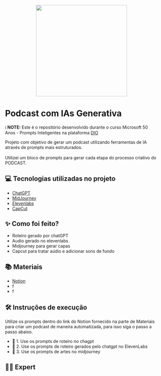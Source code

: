 <div align="center">
  <img src="https://github.com/user-attachments/assets/9d55cc10-3013-47c1-af25-242570dd5397" width="300" style="max-width: 100%;">
</div>

<h1 tabindex="-1" class="heading-element" dir="auto">Podcast com IAs Generativa</h1>

<p dir="auto">
  ℹ️ <strong>NOTE:</strong> Este é o repositório desenvolvido durante o curso Microsoft 50 Anos - Prompts Inteligentes na plataforma
  <a href="https://dio.me" rel="nofollow">DIO</a>
</p>

<p dir="auto">
  Projeto com objetivo de gerar um podcast utilizando ferramentas de IA através de prompts mais estruturados.<br><br>
  Utilizei um bloco de prompts para gerar cada etapa do processo criativo do PODCAST.
</p>

<h2 tabindex="-1" class="heading-element" dir="auto">💻 Tecnologias utilizadas no projeto</h2>

<ul dir="auto">
  <li><a href="http://chat.openai.com/" rel="nofollow">ChatGPT</a></li>
  <li><a href="https://www.midjourney.com/explore?tab=top_month" rel="nofollow">MidJourney</a></li>
  <li><a href="https://elevenlabs.io/" rel="nofollow">Elevenlabs</a></li>
  <li><a href="https://www.capcut.com/" rel="nofollow">CapCut</a></li>
</ul>

<h2 tabindex="-1" class="heading-element" dir="auto" style="text-align: left;">✨ Como foi feito?</h2>

<ul dir="auto">
<li>Roteiro gerado por chatGPT</li>
<li>Audio gerado no elevenlabs</li>
<li>Midjourney para gerar capas</li>
<li>Capcut para tratar aúdio e adicionar sons de fundo</li>
</ul>

<h2 tabindex="-1" class="heading-element" dir="auto" style="text-align: left;">📚 Materiais</h2>

<ul dir="auto">
<li><a href="https://www.notion.so/PODECAST-IA-21d1b64ff08580c6b0a5da5866548235?source=copy_link">Notion</a></li>
<li>f</li>
<li>f</li>
</ul>

<h2 tabindex="-1" class="heading-element" dir="auto" style="text-align: left;">🛠️ Instruções de execução</h2>

<p dir="auto">
Utilize os prompts dentro do link do Notion fornecido na parte de Materiais para criar um podcast de maneira automatizada, para isso siga o passo a passo abaixo.
</p>

<ul dir="auto">
<li>🤖 1. Use os prompts de roteiro no chagpt</li>
<li>🤖 2. Use os prompts de roteiro gerados pelo chatgpt no ElevenLabs</li>
<li>🤖 3. Use os prompts de artes no midjourney</li>
</ul>

<h2 tabindex="-1" class="heading-element" dir="auto" style="text-align: left;">👨‍💻 Expert</h2>
